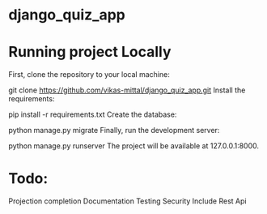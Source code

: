 # django_quiz_app

#  Running project Locally 
First, clone the repository to your local machine:

git clone https://github.com/vikas-mittal/django_quiz_app.git
Install the requirements:

pip install -r requirements.txt
Create the database:

python manage.py migrate
Finally, run the development server:

python manage.py runserver
The project will be available at 127.0.0.1:8000.


# Todo:
Projection completion
Documentation
Testing
Security
Include Rest Api

